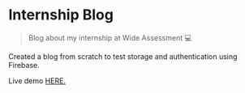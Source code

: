 # Internship Blog
> Blog about my internship at Wide Assessment 💻

Created a blog from scratch to test storage and authentication using Firebase.

Live demo [HERE.](https://blog.glennbarosen.me)
